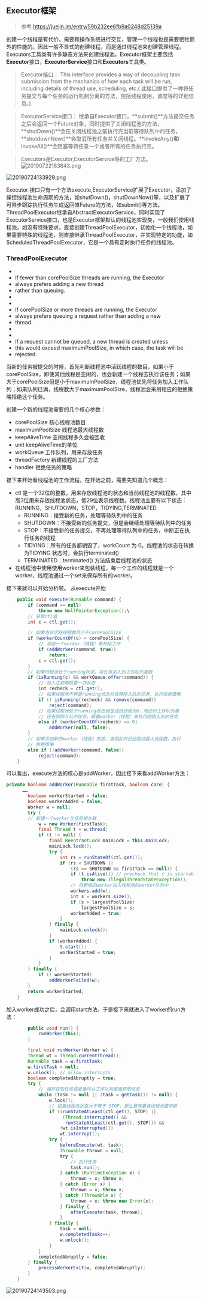 ## Executor框架
> 参考 https://juejin.im/entry/59b232ee6fb9a0248d25139a

创建一个线程是有代价，需要和操作系统进行交互，管理一个线程也是需要牺牲额外的性能的。因此一般不显式的创建线程，而是通过线程池来创建管理线程。Executors工具类有许多静态方法来创建线程池。Executor框架主要包括**Executor**接口，**ExecutorService**接口和**Executors**工具类。

> Executor接口： This interface provides a way of decoupling task submission from the mechanics of how each task will be run, including details of thread use, scheduling, etc.( 此接口提供了一种将任务提交与每个任务的运行机制分离的方法，包括线程使用，调度等的详细信息。)

> ExecutorService接口： 继承自Executor接口，**submit()**方法提交任务之后会返回一个Future对象，同时提供了关闭线程池的方法，**shutDown()**会在关闭线程池之前执行完当前等待队列中的任务，**shutdownNow()**会取消所有任务并关闭线程。**invokeAny()**和**invokeAll()**会阻塞等待任意一个或者所有的任务执行完。

> Executors是Executor,ExecutorService等的工厂方法。
![20190722183643.png](https://repositoryimage.oss-cn-shanghai.aliyuncs.com/img/20190722183643.png)

![20190724133929.png](https://repositoryimage.oss-cn-shanghai.aliyuncs.com/img/20190724133929.png)

Executor 接口只有一个方法execute,ExecutorService扩展了Executor，添加了操控线程池生命周期的方法，如shutDown()，shutDownNow()等，以及扩展了可异步跟踪执行任务生成返回值Future的方法，如submit()等方法。ThreadPoolExecutor继承自AbstractExecutorService，同时实现了ExecutorService接口，也是Executor框架默认的线程池实现类，一般我们使用线程池，如没有特殊要求，直接创建ThreadPoolExecutor，初始化一个线程池，如果需要特殊的线程池，则直接继承ThreadPoolExecutor，并实现特定的功能，如ScheduledThreadPoolExecutor，它是一个具有定时执行任务的线程池。



### ThreadPoolExecutor

 * <li> If fewer than corePoolSize threads are running, the Executor
 * always prefers adding a new thread
 * rather than queuing.</li>
 *
 * <li> If corePoolSize or more threads are running, the Executor
 * always prefers queuing a request rather than adding a new
 * thread.</li>
 *
 * <li> If a request cannot be queued, a new thread is created unless
 * this would exceed maximumPoolSize, in which case, the task will be
 * rejected.</li>
 
 当新的任务被提交的时候，首先判断线程池中活跃线程的数目，如果小于corePoolSize，即使其他线程是空闲的，也会新建一个线程去执行该任务；如果大于corePoolSize但是小于maximumPoolSize，线程池优先将任务加入工作队列；如果队列已满，线程数大于maximumPoolSize，线程池会采用相应的拒绝策略拒绝这个任务。

创建一个新的线程池需要的几个核心参数：

- corePoolSize 核心线程池数目
- maximumPoolSize 线程池最大线程数
- keepAliveTime 空闲线程多久会被回收
- unit keepAliveTime的单位
- workQueue 工作队列，用来存放任务
- threadFactory 新建线程的工厂方法
- handler 拒绝任务的策略

接下来开始看线程池的工作流程，在开始之前，需要先知道几个概念：
* ctl 是一个32位的整数，用来存放线程池的状态和当前线程池的线程数，其中高3位用来存放线程池状态，低29位表示线程数。线程池主要有以下状态：RUNNING，SHUTDOWN，STOP，TIDYING,TERMINATED.
    - RUNNING：接受新的任务，处理等待队列中的任务
    - SHUTDOWN：不接受新的任务提交，但是会继续处理等待队列中的任务
    - STOP：不接受新的任务提交，不再处理等待队列中的任务，中断正在执行任务的线程
    - TIDYING：所有的任务都销毁了，workCount 为 0。线程池的状态在转换为TIDYING 状态时，会执行terminated()
    - TERMINATED：terminated() 方法结束后线程池的状态
* 在线程池中使用使用worker来包装线程，每一个工作的线程就是一个worker，线程池通过一个set来保存所有的worker。

接下来就可以开始分析啦。
从execute开始
```java
    public void execute(Runnable command) {
        if (command == null)
            throw new NullPointerException();\
        // 获取ctl值
        int c = ctl.get();

        // 如果当前活跃线程数目小于corePoolSize
        if (workerCountOf(c) < corePoolSize) {
            // 添加一个worker（线程）来开始工作
            if (addWorker(command, true))
                return;
            c = ctl.get();
        }
        // 如果线程池处于running状态，将任务加入到工作队列里面
        if (isRunning(c) && workQueue.offer(command)) {
            // 加入之前再检查一次状态
            int recheck = ctl.get();
            // 如果线程池不再是running状态并且移除入队的任务，执行拒绝策略
            if (! isRunning(recheck) && remove(command))
                reject(command);
            // 如果线程池处于running状态但是活跃线程为0，而此时工作队列里
            // 还有刚刚入队的任务，新建worker（线程）来执行刚刚入队的任务
            else if (workerCountOf(recheck) == 0)
                addWorker(null, false);
        }
        // 如果添加新的worker（线程）失败，说明此时已经超过最大线程数，执行
        // 拒绝策略
        else if (!addWorker(command, false))
            reject(command);
    }
```

可以看出，execute方法的核心是addWorker，因此接下来看addWorker方法：

```java
private boolean addWorker(Runnable firstTask, boolean core) {
      ……
        boolean workerStarted = false;
        boolean workerAdded = false;
        Worker w = null;
        try {
        // 新建一个worker与任务相关联
            w = new Worker(firstTask);
            final Thread t = w.thread;
            if (t != null) {
                final ReentrantLock mainLock = this.mainLock;
                mainLock.lock();
                try {
                    int rs = runStateOf(ctl.get());
                    if (rs < SHUTDOWN ||
                        (rs == SHUTDOWN && firstTask == null)) {
                        if (t.isAlive()) // precheck that t is startable
                            throw new IllegalThreadStateException();
                        // 将新增的worker加入线程池的worker队列中
                        workers.add(w);
                        int s = workers.size();
                        if (s > largestPoolSize)
                            largestPoolSize = s;
                        workerAdded = true;
                    }
                } finally {
                    mainLock.unlock();
                }
                if (workerAdded) {
                    t.start();
                    workerStarted = true;
                }
            }
        } finally {
            if (! workerStarted)
                addWorkerFailed(w);
        }
        return workerStarted;
    }
```

加入worker成功之后，会调用start方法，于是接下来就进入了worker的run方法：

```java
        public void run() {
            runWorker(this);
        }

        final void runWorker(Worker w) {
        Thread wt = Thread.currentThread();
        Runnable task = w.firstTask;
        w.firstTask = null;
        w.unlock(); // allow interrupts
        boolean completedAbruptly = true;
        try {
            // 循环获取任务或者循环从工作队列里面获取任务
            while (task != null || (task = getTask()) != null) {
                w.lock();
                // 如果线程池状态大于等于 STOP，那么意味着该线程也要中断
                if ((runStateAtLeast(ctl.get(), STOP) ||
                     (Thread.interrupted() &&
                      runStateAtLeast(ctl.get(), STOP))) &&
                    !wt.isInterrupted())
                    wt.interrupt();
                try {
                    beforeExecute(wt, task);
                    Throwable thrown = null;
                    try {
                        // 执行任务
                        task.run();
                    } catch (RuntimeException x) {
                        thrown = x; throw x;
                    } catch (Error x) {
                        thrown = x; throw x;
                    } catch (Throwable x) {
                        thrown = x; throw new Error(x);
                    } finally {
                        afterExecute(task, thrown);
                    }
                } finally {
                    task = null;
                    w.completedTasks++;
                    w.unlock();
                }
            }
            completedAbruptly = false;
        } finally {
            processWorkerExit(w, completedAbruptly);
        }
    }
```

![20190724143503.png](https://repositoryimage.oss-cn-shanghai.aliyuncs.com/img/20190724143503.png)